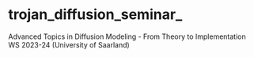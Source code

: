 # trojan_diffusion_seminar_
 Advanced Topics in Diffusion Modeling - From Theory to Implementation WS 2023-24 (University of Saarland)
